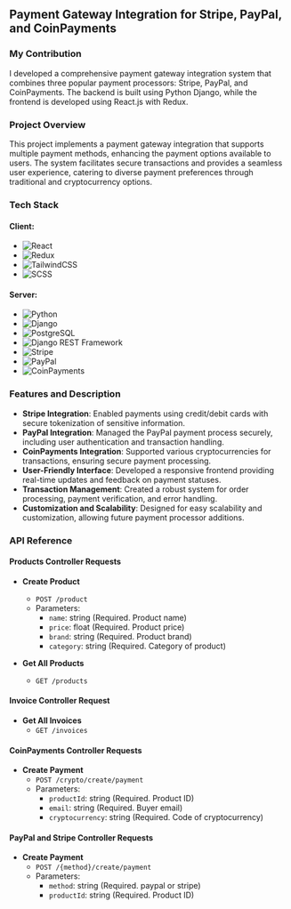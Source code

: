 ## Payment Gateway Integration for Stripe, PayPal, and CoinPayments

### My Contribution
I developed a comprehensive payment gateway integration system that combines three popular payment processors: Stripe, PayPal, and CoinPayments. The backend is built using Python Django, while the frontend is developed using React.js with Redux.

### Project Overview
This project implements a payment gateway integration that supports multiple payment methods, enhancing the payment options available to users. The system facilitates secure transactions and provides a seamless user experience, catering to diverse payment preferences through traditional and cryptocurrency options.

### Tech Stack
#### Client:
- ![React](https://img.shields.io/badge/React-61DAFB?style=flat-square&logo=react&logoColor=black)
- ![Redux](https://img.shields.io/badge/Redux-764ABC?style=flat-square&logo=redux&logoColor=white)
- ![TailwindCSS](https://img.shields.io/badge/TailwindCSS-06B6D4?style=flat-square&logo=tailwindcss&logoColor=white)
- ![SCSS](https://img.shields.io/badge/SCSS-CC6699?style=flat-square&logo=sass&logoColor=white)

#### Server:
- ![Python](https://img.shields.io/badge/Python-3776AB?style=flat-square&logo=python&logoColor=white)
- ![Django](https://img.shields.io/badge/Django-092E20?style=flat-square&logo=django&logoColor=white)
- ![PostgreSQL](https://img.shields.io/badge/PostgreSQL-4169E1?style=flat-square&logo=postgresql&logoColor=white)
- ![Django REST Framework](https://img.shields.io/badge/Django%20REST%20Framework-3F729B?style=flat-square&logo=django&logoColor=white)
- ![Stripe](https://img.shields.io/badge/Stripe-008C45?style=flat-square&logo=stripe&logoColor=white)
- ![PayPal](https://img.shields.io/badge/PayPal-003087?style=flat-square&logo=paypal&logoColor=white)
- ![CoinPayments](https://img.shields.io/badge/CoinPayments-28A745?style=flat-square&logo=coinpayments&logoColor=white)

### Features and Description
- **Stripe Integration**: Enabled payments using credit/debit cards with secure tokenization of sensitive information.
- **PayPal Integration**: Managed the PayPal payment process securely, including user authentication and transaction handling.
- **CoinPayments Integration**: Supported various cryptocurrencies for transactions, ensuring secure payment processing.
- **User-Friendly Interface**: Developed a responsive frontend providing real-time updates and feedback on payment statuses.
- **Transaction Management**: Created a robust system for order processing, payment verification, and error handling.
- **Customization and Scalability**: Designed for easy scalability and customization, allowing future payment processor additions.

### API Reference
#### Products Controller Requests
- **Create Product**
  - `POST /product`
  - Parameters:
    - `name`: string (Required. Product name)
    - `price`: float (Required. Product price)
    - `brand`: string (Required. Product brand)
    - `category`: string (Required. Category of product)

- **Get All Products**
  - `GET /products`

#### Invoice Controller Request
- **Get All Invoices**
  - `GET /invoices`

#### CoinPayments Controller Requests
- **Create Payment**
  - `POST /crypto/create/payment`
  - Parameters:
    - `productId`: string (Required. Product ID)
    - `email`: string (Required. Buyer email)
    - `cryptocurrency`: string (Required. Code of cryptocurrency)

#### PayPal and Stripe Controller Requests
- **Create Payment**
  - `POST /{method}/create/payment`
  - Parameters:
    - `method`: string (Required. paypal or stripe)
    - `productId`: string (Required. Product ID)

